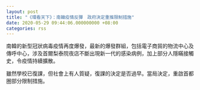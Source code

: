 ```yaml
---
layout: post
title: "《環看天下》：南韓疫情反彈　政府決定重推限制措施"
date: 2020-05-29 09:44:06.000000000 +08:00
categories: rss
---
```


南韓的新型冠狀病毒疫情再度爆發，最新的爆發群組，包括電子商貿的物流中心及傳呼中心，涉及首爾梨泰院夜店不斷出現新一代的感染病例，加上部分人隱瞞接觸史，令疫情持續擴散。

雖然學校已復課，但社會上有人質疑，復課的決定是否過早。當局決定，重啟首都圈部分限制措施。
